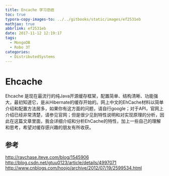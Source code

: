 ```yaml
---
title: Encache 学习总结
toc: true
typora-copy-images-to: ../../gitbooks/static/images/ef2531eb
mathjax: true
abbrlink: ef2531eb
date: 2017-11-12 12:19:17
tags:
  - MongoDB
  - Robo 3T
categories:
  - DistributedSystems
---
```


# Ehcache

Ehcache 是现在最流行的纯Java开源缓存框架，配置简单、结构清晰、功能强大，最初知道它，是从Hibernate的缓存开始的。网上中文的EhCache材料以简单介绍和配置方法居多，如果你有这方面的问题，请自行google；对于API，官网上介绍已经非常清楚，请参见官网；但是很少见到特性说明和对实现原理的分析，因此在这篇文章里面，我会详细介绍和分析EhCache的特性，加上一些自己的理解和思考，希望对缓存感兴趣的朋友有所收获。



## 参考

http://raychase.iteye.com/blog/1545906
http://blog.csdn.net/gtuu0123/article/details/4997071
http://www.cnblogs.com/hoojo/archive/2012/07/19/2599534.html